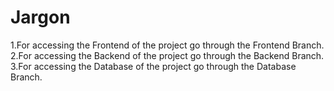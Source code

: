 # Jargon

1.For accessing the Frontend of the project go through the Frontend Branch.
2.For accessing the Backend of the project go through the Backend Branch.
3.For accessing the Database of the project go through the Database Branch.
